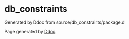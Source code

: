 # db_constraints
Generated by Ddoc from source/db_constraints/package.d


Page generated by [Ddoc](http://dlang.org/ddoc.html). 
